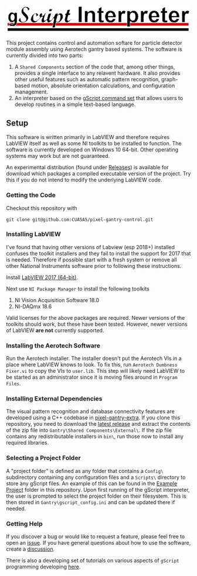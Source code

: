 ![gScript Interpreter](https://raw.githubusercontent.com/CUASAS/pixel-gantry-control/master/gScript_header.png)

This project contains control and automation softare for particle detector module assembly using Aerotech gantry based systems. The software is currently divided into two parts:

  1. A `Shared Components` section of the code that, among other things, provides a single interface to any relavent hardware. It also provides other useful features such as automatic pattern recognition, graph-based motion, absolute orientation calculations, and configuration management.
  2. An interpreter based on the [gScript command set](https://github.com/CUASAS/pixel-gantry-control/blob/master/Gantry/gScript%20Application/gScript%20Documentation.md) that allows users to develop routines in a simple text-based language.

## Setup

This software is written primarily in LabVIEW and therefore requires LabVIEW itself as well as some NI toolkits to be installed to function. The software is currently developed on Windows 10 64-bit. Other operating systems may work but are not guaranteed.

An experimental distribution (found under [Releases](https://github.com/CUASAS/pixel-gantry-control/releases)) is available for download which packages a compiled executable version of the project. Try this if you do not intend to modify the underlying LabVIEW code.

### Getting the Code

Checkout this repository with

```
git clone git@github.com:CUASAS/pixel-gantry-control.git
```


### Installing LabVIEW

I've found that having other versions of Labview (esp 2018+) installed confuses the toolkit installers and they fail to install the support for 2017 that is needed. Therefore if possible start with a fresh system or remove all other National Instruments software prior to following these instructions.

Install [LabVIEW 2017 (64-bit)](http://www.ni.com/download/labview-development-system-2017/6698/en/).

Next use `NI Package Manager` to install the following toolkits

  1. NI Vision Acquisition Software 18.0
  2. NI-DAQmx 18.6

Valid licenses for the above packages are required. Newer versions of the toolkits should work, but these have been tested. However, newer versions of LabVIEW **are not** currently supported.

### Installing the Aerotech Software

Run the Aerotech installer. The installer doesn't put the Aerotech VIs in a place where LabVIEW knows to look. To fix this, run `Aerotech Dumbness Fixer.vi` to copy the VIs to `user.lib`. This step will likely need LabVIEW to be started as an administrator since it is moving files around in `Program Files`.


### Installing External Dependencies

The visual pattern recognition and database connectivity features are developed using a C++ codebase in [pixel-gantry-extra](https://github.com/cfangmeier/pixel-gantry-extra). If you clone this repository, you need to download the [latest release](https://github.com/cfangmeier/pixel-gantry-extra/releases) and extract the contents of the zip file into `Gantry\Shared Components\External\`. If the zip file contains any redistributable installers in `bin\`, run those now to install any required libraries.

### Selecting a Project Folder

A "project folder" is defined as any folder that contains a `Config\` subdirectory containing any configuration files and a `Scripts\` directory to store any gScript files. An example of this can be found in the [Example Project](https://github.com/CUASAS/pixel-gantry-control/tree/master/Example%20Project) folder in this repository. Upon first running of the gScript interpreter, the user is prompted to select the project folder on their filesystem. This is then stored in `Gantry\gscript_config.ini` and can be updated there if needed.


### Getting Help

If you discover a bug or would like to request a feature, please feel free to open an [issue](https://github.com/CUASAS/pixel-gantry-control/issues). If you have general questions about how to use the software, create a [discussion](https://github.com/CUASAS/pixel-gantry-control/discussions).

There is also a developing set of tutorials on various aspects of `gScript` programming developing [here](https://drive.google.com/drive/folders/1jjhutLgPGgwVizSZdoIk1yHqYb2zJ_WL?usp=sharing).

